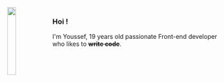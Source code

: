 <img align="left" width="20%" src="https://img.itch.zone/aW1hZ2UvMTMyNzA1LzYwOTIyMy5naWY=/original/aiPnrv.gif">

### Hoi&nbsp;!

I'm Youssef, 19 years old passionate Front-end developer who likes to <del>**write code**</del>.


